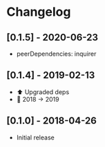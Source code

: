 # Changelog

## [0.1.5] - 2020-06-23

- peerDependencies: inquirer

## [0.1.4] - 2019-02-13

- :arrow_up: Upgraded deps
- :memo: 2018 -> 2019

## [0.1.0] - 2018-04-26

- Initial release

<!-- http://keepachangelog.com/ -->
